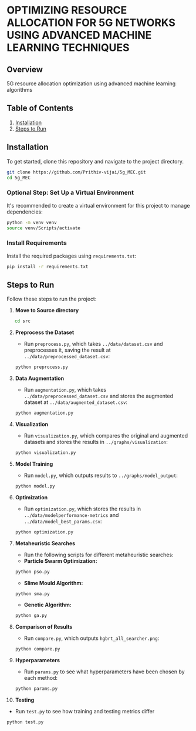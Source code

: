 # OPTIMIZING RESOURCE ALLOCATION FOR 5G NETWORKS USING ADVANCED MACHINE LEARNING TECHNIQUES


## Overview

5G resource allocation optimization using advanced machine learning algorithms

## Table of Contents

1. [Installation](#installation)
2. [Steps to Run](#steps-to-run)


## Installation

To get started, clone this repository and navigate to the project directory.

```bash
git clone https://github.com/Prithiv-vijai/5g_MEC.git
cd 5g_MEC
```

### Optional Step: Set Up a Virtual Environment

It's recommended to create a virtual environment for this project to manage dependencies:

```bash
python -m venv venv
source venv/Scripts/activate 
```

### Install Requirements

Install the required packages using `requirements.txt`:

```bash
pip install -r requirements.txt
```

## Steps to Run

Follow these steps to run the project:

1. **Move to Source directory**

```bash
   cd src
   ```

2. **Preprocess the Dataset**
   - Run `preprocess.py`, which takes `../data/dataset.csv` and preprocesses it, saving the result at `../data/preprocessed_dataset.csv`:

   ```bash
   python preprocess.py
   ```

3. **Data Augmentation**
   - Run `augmentation.py`, which takes `../data/preprocessed_dataset.csv` and stores the augmented dataset at `../data/augmented_dataset.csv`:

   ```bash
   python augmentation.py
   ```

4. **Visualization**
   - Run `visualization.py`, which compares the original and augmented datasets and stores the results in `../graphs/visualization`:

   ```bash
   python visualization.py
   ```

5. **Model Training**
   - Run `model.py`, which outputs results to `../graphs/model_output`:

   ```bash
   python model.py
   ```

6. **Optimization**
   - Run `optimization.py`, which stores the results in `../data/modelperformance-metrics` and `../data/model_best_params.csv`:

   ```bash
   python optimization.py
   ```

7. **Metaheuristic Searches**
   - Run the following scripts for different metaheuristic searches:
   - **Particle Swarm Optimization:**
   ```bash
   python pso.py
   ```
   - **Slime Mould Algorithm:**
   ```bash
   python sma.py
   ```
   - **Genetic Algorithm:**
   ```bash
   python ga.py
   ```

8. **Comparison of Results**
   - Run `compare.py`, which outputs `hgbrt_all_searcher.png`:

   ```bash
   python compare.py
   ```

9. **Hyperparameters**
   - Run `params.py` to see what hyperparameters have been chosen by each method:

   ```bash
   python params.py
   ```

10. **Testing**
   - Run `test.py` to see how training and testing metrics differ
   ```bash
   python test.py
   ```


